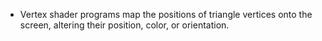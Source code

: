- Vertex shader programs map the positions of triangle vertices onto the screen, altering their position, color, or orientation.